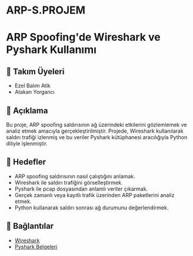 # ARP-S.PROJEM
# ARP Spoofing'de Wireshark ve Pyshark Kullanımı

## 👥 Takım Üyeleri
- Ezel Balım Atik
- Atakan Yorgancı

## 📝 Açıklama
Bu proje, ARP spoofing saldırısının ağ üzerindeki etkilerini gözlemlemek ve analiz etmek amacıyla gerçekleştirilmiştir. Projede, Wireshark kullanılarak saldırı trafiği izlenmiş ve bu veriler Pyshark kütüphanesi aracılığıyla Python diliyle işlenmiştir.

## 🎯 Hedefler
- ARP spoofing saldırısının nasıl çalıştığını anlamak.
- Wireshark ile saldırı trafiğini görselleştirmek.
- Pyshark ile pcap dosyasından anlamlı veriler çıkarmak.
- Gerçek zamanlı veya kayıtlı trafik üzerinden ARP paketlerini analiz etmek.
- Python kullanarak saldırı sonrası ağ durumunu değerlendirmek.

## 🔗 Bağlantılar
- [Wireshark](https://www.wireshark.org/)
- [Pyshark Belgeleri](https://github.com/KimiNewt/pyshark)

